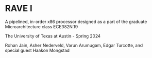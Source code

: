 # RAVE I
A pipelined, in-order x86 processor designed as a part of the graduate Microarchitecture class ECE382N.19

The University of Texas at Austin - Spring 2024

Rohan Jain, Asher Nederveld, Varun Arumugam, Edgar Turcotte, and special guest Haakon Mongstad


